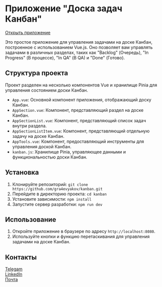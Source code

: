 # Приложение "Доска задач Канбан"
[Открыть приложение](https://gra4evyakov.github.io/kanban)  

Это простое приложение для управления задачами на доске Канбан, построенное с использованием Vue.js. Оно позволяет вам управлять задачами в различных разделах, таких как "Backlog" (Очередь), "In Progress" (В процессе), "In QA" (В QA) и "Done" (Готово).

## Структура проекта

Проект разделен на несколько компонентов Vue и хранилище Pinia для управления состоянием доски Канбан.

- `App.vue`: Основной компонент приложения, отображающий доску Канбан.
- `AppSection.vue`: Компонент, представляющий раздел на доске Канбан.
- `AppSectionList.vue`: Компонент, представляющий список задач внутри раздела.
- `AppSectionListItem.vue`: Компонент, представляющий отдельную задачу на доске Канбан.
- `AppTools.vue`: Компонент, предоставляющий инструменты для управления доской Канбан.
- `kanban.js`: Хранилище Pinia, управляющее данными и функциональностью доски Канбан.

## Установка

1. Клонируйте репозиторий: `git clone https://github.com/gra4evyakov/kanban.git`
2. Перейдите в директорию проекта: `cd kanban`
3. Установите зависимости: `npm install`
4. Запустите сервер разработки: `npm run dev`

## Использование

1. Откройте приложение в браузере по адресу `http://localhost:8080`.
2. Используйте кнопки и функцию перетаскивания для управления задачами на доске Канбан.

## Контакты

[Telegam](https://t.me/gra4evyakov)  
[LinkedIn](https://www.linkedin.com/in/grachevyakov)  
[Почта](mailto:gra4evyakov@yandex.ru)  
